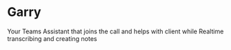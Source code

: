 # Garry
Your Teams Assistant that joins the call and helps with client while Realtime transcribing and creating notes
